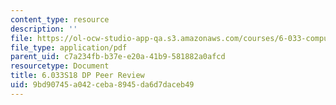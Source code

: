 ```yaml
---
content_type: resource
description: ''
file: https://ol-ocw-studio-app-qa.s3.amazonaws.com/courses/6-033-computer-system-engineering-spring-2018/9bd90745a042ceba8945da6d7daceb49_MIT6_033S18_DP_PeerReview.pdf
file_type: application/pdf
parent_uid: c7a234fb-b37e-e20a-41b9-581882a0afcd
resourcetype: Document
title: 6.033S18 DP Peer Review
uid: 9bd90745-a042-ceba-8945-da6d7daceb49
---
```

